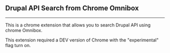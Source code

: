 ## Drupal API Search from Chrome Omnibox ##

------
This is a chrome extension that allows you to search Drupal API using chrome Omnibox.

This extension required a DEV version of Chrome with the "experimental" flag turn on.

